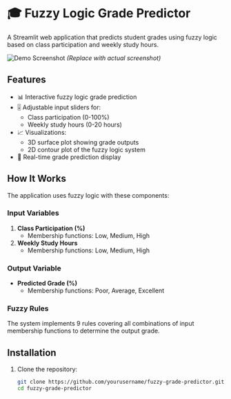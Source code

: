 # 🎓 Fuzzy Logic Grade Predictor

A Streamlit web application that predicts student grades using fuzzy logic based on class participation and weekly study hours.

![Demo Screenshot](demo-screenshot.png) *(Replace with actual screenshot)*

## Features

- 📊 Interactive fuzzy logic grade prediction
- 🎚️ Adjustable input sliders for:
  - Class participation (0-100%)
  - Weekly study hours (0-20 hours)
- 📈 Visualizations:
  - 3D surface plot showing grade outputs
  - 2D contour plot of the fuzzy logic system
- 🎯 Real-time grade prediction display

## How It Works

The application uses fuzzy logic with these components:

### Input Variables
1. **Class Participation (%)**
   - Membership functions: Low, Medium, High
2. **Weekly Study Hours**
   - Membership functions: Low, Medium, High

### Output Variable
- **Predicted Grade (%)**
   - Membership functions: Poor, Average, Excellent

### Fuzzy Rules
The system implements 9 rules covering all combinations of input membership functions to determine the output grade.

## Installation

1. Clone the repository:
   ```bash
   git clone https://github.com/yourusername/fuzzy-grade-predictor.git
   cd fuzzy-grade-predictor
   
